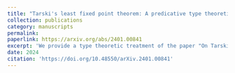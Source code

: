 ```yaml
---
title: "Tarski's least fixed point theorem: A predicative type theoretic formulation"
collection: publications
category: manuscripts
permalink: 
paperlink: https://arxiv.org/abs/2401.00841
excerpt: 'We provide a type theoretic treatment of the paper "On Tarski's fixed point theorem" by Giovanni Curi. There are benefits to having a type theoretic formulation apart from routine implementation in a proof assistant. By taking advantage of (higher) inductive types, we can avoid complicated set theoretic constructions. Arguably, this results in a presentation that is conceptually clearer. Additionally, due the predicative admissibility of (higher) inductive types we take a step towards the "system independent" derivation that Curi calls for in his conclusion. Finally, we explore a condition on monotone maps that guarantees they are `generated' and give an alternative statement of the least fixed point theorem in terms of this condition.'
date: 2024
citation: 'https://doi.org/10.48550/arXiv.2401.00841'
---
```



